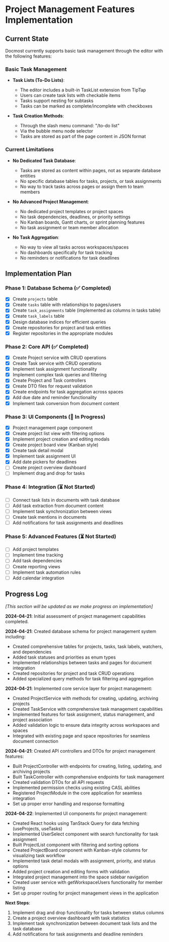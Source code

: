 # Project Management Features Implementation

## Current State

Docmost currently supports basic task management through the editor with the following features:

### Basic Task Management
- **Task Lists (To-Do Lists)**: 
  - The editor includes a built-in TaskList extension from TipTap
  - Users can create task lists with checkable items
  - Tasks support nesting for subtasks
  - Tasks can be marked as complete/incomplete with checkboxes

- **Task Creation Methods**:
  - Through the slash menu command: "/to-do list"
  - Via the bubble menu node selector
  - Tasks are stored as part of the page content in JSON format

### Current Limitations

- **No Dedicated Task Database**:
  - Tasks are stored as content within pages, not as separate database entities
  - No specific database tables for tasks, projects, or task assignments
  - No way to track tasks across pages or assign them to team members

- **No Advanced Project Management**:
  - No dedicated project templates or project spaces
  - No task dependencies, deadlines, or priority settings
  - No Kanban boards, Gantt charts, or sprint planning features
  - No task assignment or team member allocation

- **No Task Aggregation**:
  - No way to view all tasks across workspaces/spaces
  - No dashboards specifically for task tracking
  - No reminders or notifications for task deadlines

## Implementation Plan

### Phase 1: Database Schema (✅ Completed)
- [x] Create `projects` table
- [x] Create `tasks` table with relationships to pages/users
- [x] Create `task_assignments` table (implemented as columns in tasks table)
- [x] Create `task_labels` table
- [x] Design database indices for efficient queries
- [x] Create repositories for project and task entities
- [x] Register repositories in the appropriate modules

### Phase 2: Core API (✅ Completed)
- [x] Create Project service with CRUD operations
- [x] Create Task service with CRUD operations
- [x] Implement task assignment functionality
- [x] Implement complex task queries and filtering
- [x] Create Project and Task controllers
- [x] Create DTO files for request validation
- [x] Create endpoints for task aggregation across spaces
- [x] Add due date and reminder functionality
- [x] Implement task conversion from document content

### Phase 3: UI Components (🔄 In Progress)
- [x] Project management page component
- [x] Create project list view with filtering options
- [x] Implement project creation and editing modals
- [x] Create project board view (Kanban style)
- [x] Create task detail modal
- [x] Implement task assignment UI
- [x] Add date pickers for deadlines
- [ ] Create project overview dashboard
- [ ] Implement drag and drop for tasks

### Phase 4: Integration (⏳ Not Started)
- [ ] Connect task lists in documents with task database
- [ ] Add task extraction from document content
- [ ] Implement task synchronization between views
- [ ] Create task mentions in documents
- [ ] Add notifications for task assignments and deadlines

### Phase 5: Advanced Features (⏳ Not Started)
- [ ] Add project templates
- [ ] Implement time tracking
- [ ] Add task dependencies
- [ ] Create reporting views
- [ ] Implement task automation rules
- [ ] Add calendar integration

## Progress Log

*[This section will be updated as we make progress on implementation]*

**2024-04-21**: Initial assessment of project management capabilities completed.

**2024-04-21**: Created database schema for project management system including:
- Created comprehensive tables for projects, tasks, task labels, watchers, and dependencies
- Added task statuses and priorities as enum types
- Implemented relationships between tasks and pages for document integration
- Created repositories for project and task CRUD operations
- Added specialized query methods for task filtering and aggregation

**2024-04-21**: Implemented core service layer for project management:
- Created ProjectService with methods for creating, updating, archiving projects
- Created TaskService with comprehensive task management capabilities
- Implemented features for task assignment, status management, and project association
- Added validation logic to ensure data integrity across workspaces and spaces
- Integrated with existing page and space repositories for seamless document connection

**2024-04-21**: Created API controllers and DTOs for project management features:
- Built ProjectController with endpoints for creating, listing, updating, and archiving projects
- Built TaskController with comprehensive endpoints for task management
- Created validation DTOs for all API requests
- Implemented permission checks using existing CASL abilities
- Registered ProjectModule in the core application for seamless integration
- Set up proper error handling and response formatting

**2024-04-22**: Implemented UI components for project management:
- Created React hooks using TanStack Query for data fetching (useProjects, useTasks)
- Implemented UserSelect component with search functionality for task assignment
- Built ProjectList component with filtering and sorting options
- Created ProjectBoard component with Kanban-style columns for visualizing task workflow
- Implemented task detail modals with assignment, priority, and status options
- Added project creation and editing forms with validation
- Integrated project management into the space sidebar navigation
- Created user service with getWorkspaceUsers functionality for member listing
- Set up proper routing for project management views in the application

**Next Steps**: 
1. Implement drag and drop functionality for tasks between status columns
2. Create a project overview dashboard with task statistics
3. Implement task synchronization between document task lists and the task database
4. Add notifications for task assignments and deadline reminders 